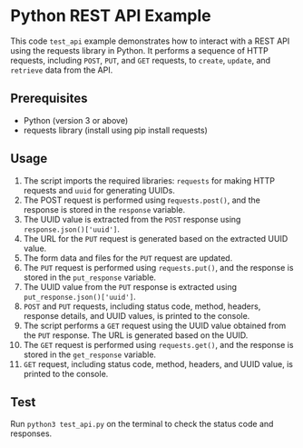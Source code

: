 # Python REST API Example

This code `test_api` example demonstrates how to interact with a REST API using the requests library in Python. It performs a sequence of HTTP requests, including `POST`, `PUT`, and `GET` requests, to `create`, `update`, and `retrieve` data from the API.

## Prerequisites
* Python (version 3 or above)
* requests library (install using pip install requests)

## Usage
1. The script imports the required libraries: `requests` for making HTTP requests and `uuid` for generating UUIDs.
2. The POST request is performed using r`equests.post()`, and the response is stored in the `response` variable.
3. The UUID value is extracted from the `POST` response using `response.json()['uuid']`.
4. The URL for the `PUT` request is generated based on the extracted UUID value.
5. The form data and files for the `PUT` request are updated.
6. The `PUT` request is performed using `requests.put()`, and the response is stored in the `put_response` variable.
7. The UUID value from the `PUT` response is extracted using `put_response.json()['uuid']`.
8. `POST` and `PUT` requests, including status code, method, headers, response details, and UUID values, is printed to the console.
9. The script performs a `GET` request using the UUID value obtained from the `PUT` response. The URL is generated based on the UUID.
10. The `GET` request is performed using `requests.get()`, and the response is stored in the `get_response` variable.
11. `GET` request, including status code, method, headers, and UUID value, is printed to the console.

## Test
Run `python3 test_api.py` on the terminal to check the status code and responses.
